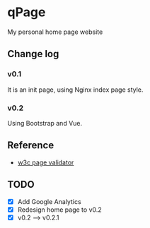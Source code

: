 # qPage
My personal home page website

## Change log
### v0.1
It is an init page, using Nginx index page style.

### v0.2
Using Bootstrap and Vue.

## Reference
- [w3c page validator](https://validator.w3.org/)

## TODO
- [X] Add Google Analytics
- [X] Redesign home page to v0.2
- [X] v0.2 --> v0.2.1
